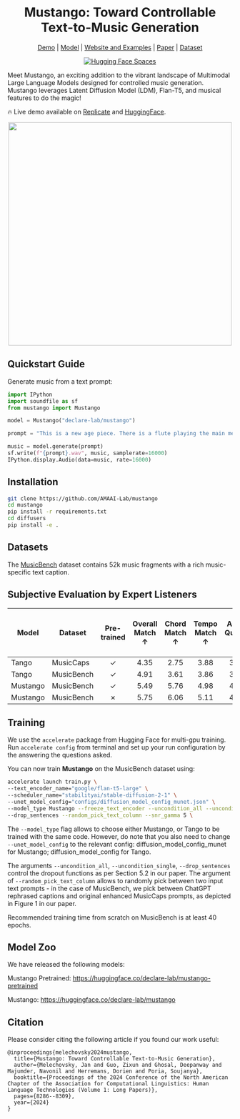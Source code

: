 <div align="center">

# Mustango: Toward Controllable Text-to-Music Generation

[Demo](https://huggingface.co/spaces/declare-lab/mustango) | [Model](https://huggingface.co/declare-lab/mustango) | [Website and Examples](https://amaai-lab.github.io/mustango/) | [Paper](https://arxiv.org/abs/2311.08355) | [Dataset](https://huggingface.co/datasets/amaai-lab/MusicBench)

[![Hugging Face Spaces](https://img.shields.io/badge/%F0%9F%A4%97%20Hugging%20Face-Spaces-blue)](https://huggingface.co/spaces/declare-lab/mustango)
</div>

Meet Mustango, an exciting addition to the vibrant landscape of Multimodal Large Language Models designed for controlled music generation. Mustango leverages Latent Diffusion Model (LDM), Flan-T5, and musical features to do the magic!

🔥 Live demo available on [Replicate](https://replicate.com/declare-lab/mustango) and [HuggingFace](https://huggingface.co/spaces/declare-lab/mustango).

<div align="center">
  <img src="img/mustango.jpg" width="500"/>
</div>


## Quickstart Guide

Generate music from a text prompt:

```python
import IPython
import soundfile as sf
from mustango import Mustango

model = Mustango("declare-lab/mustango")

prompt = "This is a new age piece. There is a flute playing the main melody with a lot of staccato notes. The rhythmic background consists of a medium tempo electronic drum beat with percussive elements all over the spectrum. There is a playful atmosphere to the piece. This piece can be used in the soundtrack of a children's TV show or an advertisement jingle."

music = model.generate(prompt)
sf.write(f"{prompt}.wav", music, samplerate=16000)
IPython.display.Audio(data=music, rate=16000)
```

## Installation

```bash
git clone https://github.com/AMAAI-Lab/mustango
cd mustango
pip install -r requirements.txt
cd diffusers
pip install -e .
```

## Datasets

The [MusicBench](https://huggingface.co/datasets/amaai-lab/MusicBench) dataset contains 52k music fragments with a rich music-specific text caption. 
## Subjective Evaluation by Expert Listeners

| **Model** | **Dataset** | **Pre-trained** | **Overall Match** ↑ | **Chord Match** ↑ | **Tempo Match** ↑ | **Audio Quality** ↑ | **Musicality** ↑ | **Rhythmic Presence and Stability** ↑ | **Harmony and Consonance** ↑ |
|-----------|-------------|:-----------------:|:-----------:|:-----------:|:-----------:|:----------:|:----------:|:----------:|:----------:|
| Tango     | MusicCaps   | ✓               | 4.35      | 2.75      | 3.88      | 3.35     | 2.83     | 3.95     | 3.84     |
| Tango     | MusicBench  | ✓               | 4.91      | 3.61      | 3.86      | 3.88     | 3.54     | 4.01     | 4.34     |
| Mustango  | MusicBench  | ✓               | 5.49      | 5.76      | 4.98      | 4.30     | 4.28     | 4.65     | 5.18     |
| Mustango  | MusicBench  | ✗               | 5.75      | 6.06      | 5.11      | 4.80     | 4.80     | 4.75     | 5.59     |




## Training

We use the `accelerate` package from Hugging Face for multi-gpu training. Run `accelerate config` from terminal and set up your run configuration by the answering the questions asked.

You can now train **Mustango** on the MusicBench dataset using:

```bash
accelerate launch train.py \
--text_encoder_name="google/flan-t5-large" \
--scheduler_name="stabilityai/stable-diffusion-2-1" \
--unet_model_config="configs/diffusion_model_config_munet.json" \
--model_type Mustango --freeze_text_encoder --uncondition_all --uncondition_single \
--drop_sentences --random_pick_text_column --snr_gamma 5 \
```

The `--model_type` flag allows to choose either Mustango, or Tango to be trained with the same code. However, do note that you also need to change `--unet_model_config` to the relevant config: diffusion_model_config_munet for Mustango; diffusion_model_config for Tango.

The arguments `--uncondition_all`, `--uncondition_single`, `--drop_sentences` control the dropout functions as per Section 5.2 in our paper. The argument of `--random_pick_text_column` allows to randomly pick between two input text prompts - in the case of MusicBench, we pick between ChatGPT rephrased captions and original enhanced MusicCaps prompts, as depicted in Figure 1 in our paper.

Recommended training time from scratch on MusicBench is at least 40 epochs.


## Model Zoo

We have released the following models:

Mustango Pretrained: https://huggingface.co/declare-lab/mustango-pretrained


Mustango: https://huggingface.co/declare-lab/mustango


## Citation
Please consider citing the following article if you found our work useful:
```
@inproceedings{melechovsky2024mustango,
  title={Mustango: Toward Controllable Text-to-Music Generation},
  author={Melechovsky, Jan and Guo, Zixun and Ghosal, Deepanway and Majumder, Navonil and Herremans, Dorien and Poria, Soujanya},
  booktitle={Proceedings of the 2024 Conference of the North American Chapter of the Association for Computational Linguistics: Human Language Technologies (Volume 1: Long Papers)},
  pages={8286--8309},
  year={2024}
}
```

